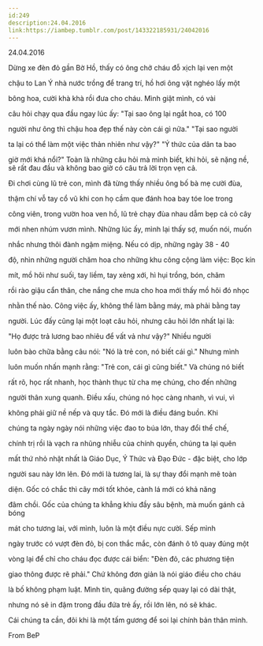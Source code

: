 ```yaml
---
id:249
description:24.04.2016
link:https://iambep.tumblr.com/post/143322185931/24042016
---
```


24.04.2016

Dừng xe đèn đỏ gần Bờ Hồ, thấy có ông chở cháu đỗ xịch lại ven một

chậu to Lan Ý nhà nước trồng để trang trí, hồ hơi ông vặt nghéo lấy một

bông hoa, cười khà khà rồi đưa cho cháu. Mình giật mình, có vài

câu hỏi chạy qua đầu ngay lúc ấy: "Tại sao ông lại ngắt hoa, có 100

người như ông thì chậu hoa đẹp thế này còn cái gì nữa." "Tại sao người

ta lại có thể làm một việc thản nhiên như vậy?" "Ý thức của dân ta bao

giờ mới khá nổi?" Toàn là những câu hỏi mà mình biết, khi hỏi, sẽ nặng nề,
sẽ rất đau đầu và không bao giờ có câu trả lời trọn vẹn cả.

Đi chơi cùng lũ trẻ con, mình đã từng thấy nhiều ông bố bà mẹ cười đùa,

thậm chí vỗ tay cổ vũ khi con họ cầm que đánh hoa bay tóe loe trong

công viên, trong vườn hoa ven hồ, lũ trẻ chạy đùa nhau dẫm bẹp cả cỏ cây

mới nhen nhúm vươn mình. Những lúc ấy, mình lại thấy sợ, muốn nói, muốn

nhắc nhưng thôi đành ngậm miệng. Nếu có dịp, những ngày 38 - 40

độ, nhìn những người chăm hoa cho những khu công cộng làm việc: Bọc kín

mít, mồ hôi như suối, tay liềm, tay xẻng xới, hì hụi trồng, bón, chăm

rồi rào giậu cẩn thân, che nắng che mưa cho hoa mới thấy mồ hôi đó nhọc

nhằn thế nào. Công việc ấy, không thể làm bằng máy, mà phải bằng tay

người. Lúc đấy cũng lại một loạt câu hỏi, nhưng câu hỏi lớn nhất lại là:

"Họ được trả lương bao nhiêu để vất vả như vậy?" Nhiều người

luôn bào chữa bằng câu nói: "Nó là trẻ con, nó biết cái gì." Nhưng mình

luôn muốn nhấn mạnh rằng: "Trẻ con, cái gì cũng biết." Và chúng nó biết

rất rõ, học rất nhanh, học thành thục từ cha mẹ chúng, cho đến những

người thân xung quanh. Điều xấu, chúng nó học càng nhanh, vì vui, vì

không phải giữ nề nếp và quy tắc. Đó mới là điều đáng buồn. Khi

chúng ta ngày ngày nói những việc đao to búa lớn, thay đổi thể chế,

chính trị rồi là vạch ra nhũng nhiễu của chính quyền, chúng ta lại quên

mất thứ nhỏ nhặt nhất là Giáo Dục, Ý Thức và Đạo Đức - đặc biệt, cho lớp

người sau này lớn lên. Đó mới là tương lai, là sự thay đổi mạnh mẽ toàn

diện. Gốc có chắc thì cây mới tốt khỏe, cành lá mới có khả năng

đâm chồi. Gốc của chúng ta khẳng khiu đầy sâu bệnh, mà muốn gánh cả bóng

mát cho tương lai, với mình, luôn là một điều nực cười. Sếp mình

ngày trước có vượt đèn đỏ, bị con thắc mắc, còn đánh ô tô quay đúng một

vòng lại để chỉ cho cháu đọc được cái biển: "Đèn đỏ, các phương tiện

giao thông được rẽ phải." Chứ không đơn giản là nói giáo điều cho cháu

là bố không phạm luật. Mình tin, quãng đường sếp quay lại có dài thật,

nhưng nó sẽ in đậm trong đầu đứa trẻ ấy, rồi lớn lên, nó sẽ khác.

Cái chúng ta cần, đôi khi là một tấm gương để soi lại chính bản thân mình.

From BeP